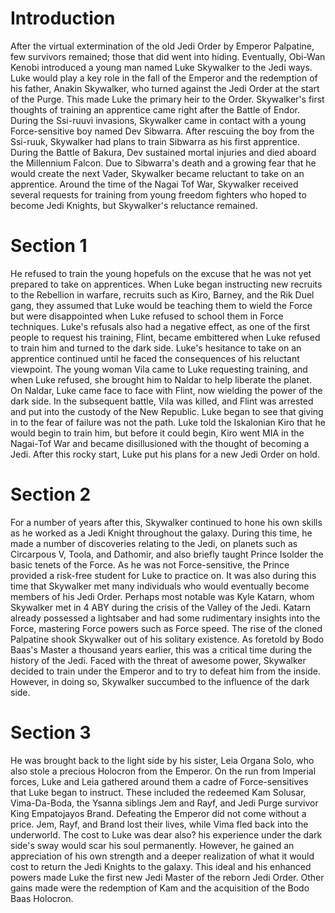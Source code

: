 # Introduction
After the virtual extermination of the old Jedi Order by Emperor Palpatine, few survivors remained; those that did went into hiding.
Eventually, Obi-Wan Kenobi introduced a young man named Luke Skywalker to the Jedi ways.
Luke would play a key role in the fall of the Emperor and the redemption of his father, Anakin Skywalker, who turned against the Jedi Order at the start of the Purge.
This made Luke the primary heir to the Order.
Skywalker's first thoughts of training an apprentice came right after the Battle of Endor.
During the Ssi-ruuvi invasions, Skywalker came in contact with a young Force-sensitive boy named Dev Sibwarra.
After rescuing the boy from the Ssi-ruuk, Skywalker had plans to train Sibwarra as his first apprentice.
During the Battle of Bakura, Dev sustained mortal injuries and died aboard the Millennium Falcon.
Due to Sibwarra's death and a growing fear that he would create the next Vader, Skywalker became reluctant to take on an apprentice.
Around the time of the Nagai Tof War, Skywalker received several requests for training from young freedom fighters who hoped to become Jedi Knights, but Skywalker's reluctance remained.

# Section 1
He refused to train the young hopefuls on the excuse that he was not yet prepared to take on apprentices.
When Luke began instructing new recruits to the Rebellion in warfare, recruits such as Kiro, Barney, and the Rik Duel gang, they assumed that Luke would be teaching them to wield the Force but were disappointed when Luke refused to school them in Force techniques.
Luke's refusals also had a negative effect, as one of the first people to request his training, Flint, became embittered when Luke refused to train him and turned to the dark side.
Luke's hesitance to take on an apprentice continued until he faced the consequences of his reluctant viewpoint.
The young woman Vila came to Luke requesting training, and when Luke refused, she brought him to Naldar to help liberate the planet.
On Naldar, Luke came face to face with Flint, now wielding the power of the dark side.
In the subsequent battle, Vila was killed, and Flint was arrested and put into the custody of the New Republic.
Luke began to see that giving in to the fear of failure was not the path.
Luke told the Iskalonian Kiro that he would begin to train him, but before it could begin, Kiro went MIA in the Nagai-Tof War and became disillusioned with the thought of becoming a Jedi.
After this rocky start, Luke put his plans for a new Jedi Order on hold.



# Section 2
For a number of years after this, Skywalker continued to hone his own skills as he worked as a Jedi Knight throughout the galaxy.
During this time, he made a number of discoveries relating to the Jedi, on planets such as Circarpous V, Toola, and Dathomir, and also briefly taught Prince Isolder the basic tenets of the Force.
As he was not Force-sensitive, the Prince provided a risk-free student for Luke to practice on.
 It was also during this time that Skywalker met many individuals who would eventually become members of his Jedi Order.
Perhaps most notable was Kyle Katarn, whom Skywalker met in 4 ABY during the crisis of the Valley of the Jedi.
Katarn already possessed a lightsaber and had some rudimentary insights into the Force, mastering Force powers such as Force speed.
The rise of the cloned Palpatine shook Skywalker out of his solitary existence.
As foretold by Bodo Baas's Master a thousand years earlier, this was a critical time during the history of the Jedi.
Faced with the threat of awesome power, Skywalker decided to train under the Emperor and to try to defeat him from the inside.
However, in doing so, Skywalker succumbed to the influence of the dark side.



# Section 3
He was brought back to the light side by his sister, Leia Organa Solo, who also stole a precious Holocron from the Emperor.
On the run from Imperial forces, Luke and Leia gathered around them a cadre of Force-sensitives that Luke began to instruct.
These included the redeemed Kam Solusar, Vima-Da-Boda, the Ysanna siblings Jem and Rayf, and Jedi Purge survivor King Empatojayos Brand.
Defeating the Emperor did not come without a price.
Jem, Rayf, and Brand lost their lives, while Vima fled back into the underworld.
The cost to Luke was dear also?
his experience under the dark side's sway would scar his soul permanently.
However, he gained an appreciation of his own strength and a deeper realization of what it would cost to return the Jedi Knights to the galaxy.
This ideal and his enhanced powers made Luke the first new Jedi Master of the reborn Jedi Order.
Other gains made were the redemption of Kam and the acquisition of the Bodo Baas Holocron.